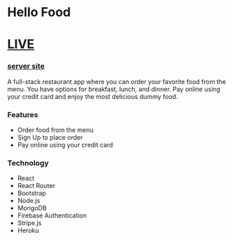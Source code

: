 

# Hello Food

# [LIVE](https://hellofood-79643.web.app/)
### [server site](https://github.com/niazmurshedsiam/Ema-john-server)

A full-stack restaurant app where you can order your favorite food from the menu. You have options for breakfast, lunch, and dinner. Pay online using your credit card and enjoy the most delicious dummy food.
### Features
- Order food from the menu
- Sign Up to place order
- Pay online using your credit card
### Technology
- React
- React Router
- Bootstrap
- Node.js
- MongoDB
- Firebase Authentication
- Stripe.js
- Heroku

